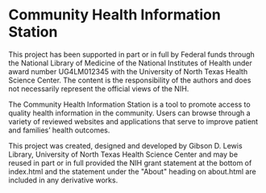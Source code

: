 # Community Health Information Station
This project has been supported in part or in full by Federal funds through the National Library of Medicine of the National Institutes of Health under award number UG4LM012345 with the University of North Texas Health Science Center. The content is the responsibility of the authors and does not necessarily represent the official views of the NIH.

The Community Health Information Station is a tool to promote access to quality health information in the community. Users can browse through a variety of reviewed websites and applications that serve to improve patient and families’ health outcomes.

This project was created, designed and developed by Gibson D. Lewis Library, University of North Texas Health Science Center and may be reused in part or in full provided the NIH grant statement at the bottom of index.html and the statement under the "About" heading on about.html are included in any derivative works.
